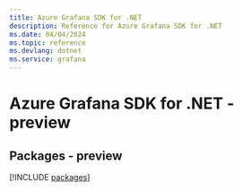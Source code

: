 ```yaml
---
title: Azure Grafana SDK for .NET
description: Reference for Azure Grafana SDK for .NET
ms.date: 04/04/2024
ms.topic: reference
ms.devlang: dotnet
ms.service: grafana
---
```

# Azure Grafana SDK for .NET - preview
## Packages - preview
[!INCLUDE [packages](grafana-index.md)]